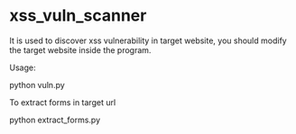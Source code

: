 # xss_vuln_scanner

It is used to discover xss vulnerability in target website, you should modify the target website inside the program.

Usage:

python vuln.py

To extract forms in target url

python extract_forms.py
